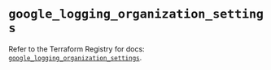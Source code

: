 # `google_logging_organization_settings`

Refer to the Terraform Registry for docs: [`google_logging_organization_settings`](https://registry.terraform.io/providers/hashicorp/google/6.25.0/docs/resources/logging_organization_settings).
